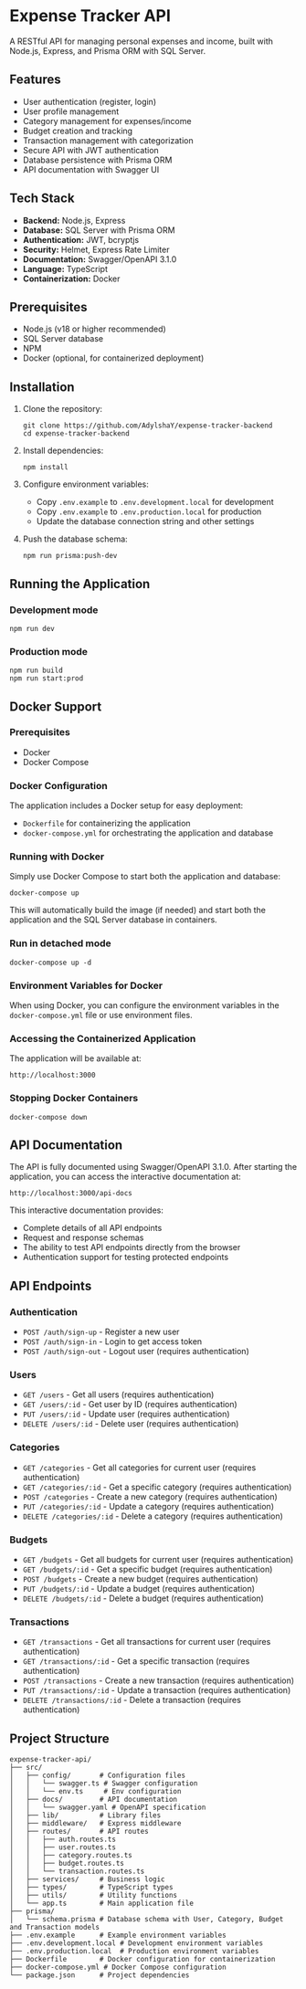 # Expense Tracker API

A RESTful API for managing personal expenses and income, built with Node.js, Express, and Prisma ORM with SQL Server.

## Features

- User authentication (register, login)
- User profile management
- Category management for expenses/income
- Budget creation and tracking
- Transaction management with categorization
- Secure API with JWT authentication
- Database persistence with Prisma ORM
- API documentation with Swagger UI

## Tech Stack

- **Backend:** Node.js, Express
- **Database:** SQL Server with Prisma ORM
- **Authentication:** JWT, bcryptjs
- **Security:** Helmet, Express Rate Limiter
- **Documentation:** Swagger/OpenAPI 3.1.0
- **Language:** TypeScript
- **Containerization:** Docker

## Prerequisites

- Node.js (v18 or higher recommended)
- SQL Server database
- NPM
- Docker (optional, for containerized deployment)

## Installation

1. Clone the repository:
   ```
   git clone https://github.com/AdylshaY/expense-tracker-backend
   cd expense-tracker-backend
   ```

2. Install dependencies:
   ```
   npm install
   ```

3. Configure environment variables:
   - Copy `.env.example` to `.env.development.local` for development
   - Copy `.env.example` to `.env.production.local` for production
   - Update the database connection string and other settings

4. Push the database schema:
   ```
   npm run prisma:push-dev
   ```

## Running the Application

### Development mode
```
npm run dev
```

### Production mode
```
npm run build
npm run start:prod
```

## Docker Support

### Prerequisites
- Docker
- Docker Compose

### Docker Configuration
The application includes a Docker setup for easy deployment:
- `Dockerfile` for containerizing the application
- `docker-compose.yml` for orchestrating the application and database

### Running with Docker

Simply use Docker Compose to start both the application and database:
```
docker-compose up
```

This will automatically build the image (if needed) and start both the application and the SQL Server database in containers.

### Run in detached mode
```
docker-compose up -d
```

### Environment Variables for Docker
When using Docker, you can configure the environment variables in the `docker-compose.yml` file or use environment files.

### Accessing the Containerized Application
The application will be available at:
```
http://localhost:3000
```

### Stopping Docker Containers
```
docker-compose down
```

## API Documentation

The API is fully documented using Swagger/OpenAPI 3.1.0. After starting the application, you can access the interactive documentation at:

```
http://localhost:3000/api-docs
```

This interactive documentation provides:
- Complete details of all API endpoints
- Request and response schemas
- The ability to test API endpoints directly from the browser
- Authentication support for testing protected endpoints

## API Endpoints

### Authentication
- `POST /auth/sign-up` - Register a new user
- `POST /auth/sign-in` - Login to get access token
- `POST /auth/sign-out` - Logout user (requires authentication)

### Users
- `GET /users` - Get all users (requires authentication)
- `GET /users/:id` - Get user by ID (requires authentication)
- `PUT /users/:id` - Update user (requires authentication)
- `DELETE /users/:id` - Delete user (requires authentication)

### Categories
- `GET /categories` - Get all categories for current user (requires authentication)
- `GET /categories/:id` - Get a specific category (requires authentication)
- `POST /categories` - Create a new category (requires authentication)
- `PUT /categories/:id` - Update a category (requires authentication)
- `DELETE /categories/:id` - Delete a category (requires authentication)

### Budgets
- `GET /budgets` - Get all budgets for current user (requires authentication)
- `GET /budgets/:id` - Get a specific budget (requires authentication)
- `POST /budgets` - Create a new budget (requires authentication)
- `PUT /budgets/:id` - Update a budget (requires authentication)
- `DELETE /budgets/:id` - Delete a budget (requires authentication)

### Transactions
- `GET /transactions` - Get all transactions for current user (requires authentication)
- `GET /transactions/:id` - Get a specific transaction (requires authentication)
- `POST /transactions` - Create a new transaction (requires authentication)
- `PUT /transactions/:id` - Update a transaction (requires authentication)
- `DELETE /transactions/:id` - Delete a transaction (requires authentication)

## Project Structure

```
expense-tracker-api/
├── src/
│   ├── config/       # Configuration files
│   │   └── swagger.ts # Swagger configuration
│   │   └── env.ts     # Env configuration 
│   ├── docs/         # API documentation
│   │   └── swagger.yaml # OpenAPI specification
│   ├── lib/          # Library files
│   ├── middleware/   # Express middleware
│   ├── routes/       # API routes
│   │   ├── auth.routes.ts
│   │   ├── user.routes.ts
│   │   ├── category.routes.ts
│   │   ├── budget.routes.ts
│   │   └── transaction.routes.ts
│   ├── services/     # Business logic
│   ├── types/        # TypeScript types
│   ├── utils/        # Utility functions
│   └── app.ts        # Main application file
├── prisma/
│   └── schema.prisma # Database schema with User, Category, Budget and Transaction models
├── .env.example      # Example environment variables
├── .env.development.local # Development environment variables
├── .env.production.local  # Production environment variables
├── Dockerfile        # Docker configuration for containerization
├── docker-compose.yml # Docker Compose configuration
└── package.json      # Project dependencies
```
